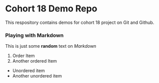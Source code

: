 # Cohort 18 Demo Repo
This respository contains demos for cohort 18 project on Git and Github.

### Playing with Markdown
This is just some **random** text on _Markdown_

1. Order Item
2. Another ordered Item

- Unordered item
- Another unordered item

